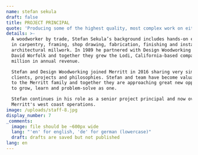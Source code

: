 ```yaml
---
name: stefan sekula
draft: false
title: PROJECT PRINCIPAL
quote: 'Producing some of the highest quality, most complex work on either coast has earned us a reputation for excellence.'
details: >-
  A woodworker by trade, Stefan Sekula’s background includes hands-on experience
  in carpentry, framing, shop drawing, fabrication, finishing and installation of
  architectural millwork. In 1989 he partnered with Design Woodworking founder
  David Worfolk and together they grew the Lodi, California-based company to $9
  million in annual revenue.

  Stefan and Design Woodworking joined Merritt in 2016 sharing very similar
  clients, projects and philosophies. Stefan and team have become valuable assets
  to the Merritt family and together they are approaching great new opportunities
  to grow, learn and problem-solve as one.

  Stefan continues in his role as a senior project principal and now oversees
  Merritt's west coast operations.
image: /uploads/staff-8.jpg
display_number: 7
_comments:
  image: file should be ~600px wide
  lang: "'en' for english, 'de' for german (lowercase)"
  draft: drafts are saved but not published
lang: en
---
```


